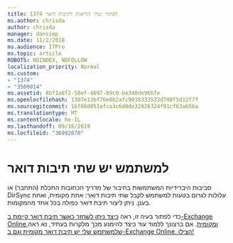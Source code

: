 ```yaml
---
title: 1374 לפתור שתי הוראות לתיבות דואר
ms.author: chrisda
author: chrisda
manager: dansimp
ms.date: 11/2/2018
ms.audience: ITPro
ms.topic: article
ROBOTS: NOINDEX, NOFOLLOW
localization_priority: Normal
ms.custom:
- "1374"
- "3500014"
ms.assetid: 8bf1a8f2-58ef-4697-b9c0-be340de96bfe
ms.openlocfilehash: 1307e13bf76e0b2afc9038333533d708f5d12f7f
ms.sourcegitcommit: 16f08d051afca3c6d0de32826324f91cf63ab5ba
ms.translationtype: MT
ms.contentlocale: he-IL
ms.lasthandoff: 09/16/2019
ms.locfileid: "36992070"
---
```

# <a name="a-user-has-two-mailboxes"></a>למשתמש יש שתי תיבות דואר

סביבות היברידיות המשתמשות בחיבור של מדריך הכתובות התכלת (התחבר) או DirSync עלולות לגרום בטעות למשתמש לקבל שתי תיבות דואר: אחת מקומית, ואחת בענן. ניתן ליצור תיבת דואר כפולה בכל אחד מהמקומות.

כדי לפתור בעיה זו, ראה [כיצד ניתן לשחזר כאשר תיבת דואר קיימת ב-Exchange Online ומקומית](https://docs.microsoft.com/en-us/exchange/troubleshoot/move-mailboxes/mailbox-exists-exo-onpremises). אם ברצונך ללמוד עוד כיצד להימנע מכך מלקרות בעתיד, נא ראה [שלמשתמש שלי יש תיבת דואר מקומית וגם ב-Exchange Online. הצילו!](https://techcommunity.microsoft.com/t5/Exchange-Team-Blog/My-user-has-a-mailbox-both-on-premises-and-in-Exchange-Online/ba-p/846809)

